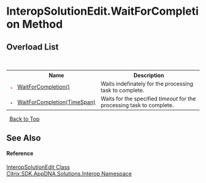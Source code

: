 # InteropSolutionEdit.WaitForCompletion Method 
 


## Overload List
&nbsp;<table><tr><th></th><th>Name</th><th>Description</th></tr><tr><td>![Public method](media/pubmethod.gif "Public method")</td><td><a href="c2b825ce-4bce-3b90-4c5d-b22af01717f7">WaitForCompletion()</a></td><td>
Waits indefinately for the processing task to complete.</td></tr><tr><td>![Public method](media/pubmethod.gif "Public method")</td><td><a href="307855b3-633a-9bfc-21cc-7c6d7d6894a3">WaitForCompletion(TimeSpan)</a></td><td>
Waits for the specified *timeout* for the processing task to complete.</td></tr></table>&nbsp;
<a href="#interopsolutionedit.waitforcompletion-method">Back to Top</a>

## See Also


#### Reference
<a href="b6aa79af-e01c-1c33-777f-b61793784731">InteropSolutionEdit Class</a><br /><a href="9b022d31-dfbd-e494-2a35-12a59446d9d6">Citrix.SDK.AppDNA.Solutions.Interop Namespace</a><br />